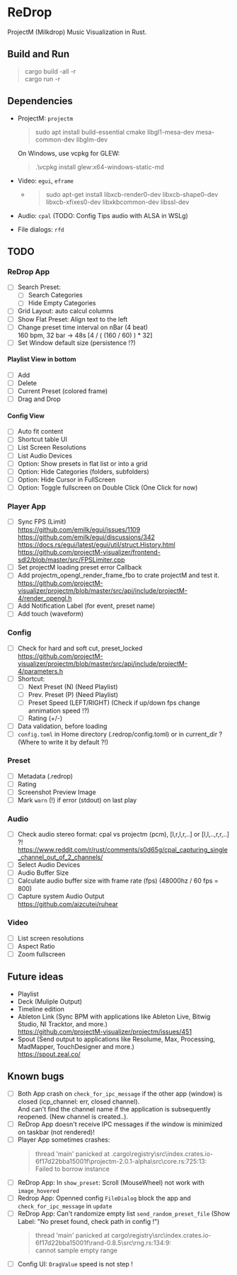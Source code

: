 # ReDrop

ProjectM (Milkdrop) Music Visualization in Rust.

## Build and Run

> cargo build -all -r  
> cargo run -r

## Dependencies

- ProjectM: `projectm`

  > sudo apt install build-essential cmake libgl1-mesa-dev mesa-common-dev libglm-dev

  On Windows, use vcpkg for GLEW:

  > .\vcpkg install glew:x64-windows-static-md

- Video: `egui`, `eframe`
  - > sudo apt-get install libxcb-render0-dev libxcb-shape0-dev libxcb-xfixes0-dev libxkbcommon-dev libssl-dev
- Audio: `cpal` (TODO: Config Tips audio with ALSA in WSLg)
- File dialogs: `rfd`

## TODO

### ReDrop App

- [ ] Search Preset:
  - [ ] Search Categories
  - [ ] Hide Empty Categories
- [ ] Grid Layout: auto calcul columns
- [ ] Show Flat Preset: Align text to the left
- [ ] Change preset time interval on nBar (4 beat)  
       160 bpm, 32 bar -> 48s [4 / ( (160 / 60) ) * 32]
- [ ] Set Window default size (persistence !?)

#### Playlist View in bottom

- [ ] Add
- [ ] Delete
- [ ] Current Preset (colored frame)
- [ ] Drag and Drop

#### Config View

- [ ] Auto fit content
- [ ] Shortcut table UI
- [ ] List Screen Resolutions
- [ ] List Audio Devices
- [ ] Option: Show presets in flat list or into a grid
- [ ] Option: Hide Categories (folders, subfolders)
- [ ] Option: Hide Cursor in FullScreen
- [ ] Option: Toggle fullscreen on Double Click (One Click for now)

### Player App

- [ ] Sync FPS (Limit)  
       <https://github.com/emilk/egui/issues/1109>  
       <https://github.com/emilk/egui/discussions/342>  
       <https://docs.rs/egui/latest/egui/util/struct.History.html>  
       <https://github.com/projectM-visualizer/frontend-sdl2/blob/master/src/FPSLimiter.cpp>
- [ ] Set projectM loading preset error Callback
- [ ] Add projectm_opengl_render_frame_fbo to crate projectM and test it.  
       <https://github.com/projectM-visualizer/projectm/blob/master/src/api/include/projectM-4/render_opengl.h>
- [ ] Add Notification Label (for event, preset name)
- [ ] Add touch (waveform)

### Config

- [ ] Check for hard and soft cut, preset_locked  
       <https://github.com/projectM-visualizer/projectm/blob/master/src/api/include/projectM-4/parameters.h>
- [ ] Shortcut:
  - [ ] Next Preset (N) (Need Playlist)
  - [ ] Prev. Preset (P) (Need Playlist)
  - [ ] Preset Speed (LEFT/RIGHT) (Check if up/down fps change annimation speed !?)
  - [ ] Rating (+/-)
- [ ] Data validation, before loading
- [ ] `config.toml` in Home directory (.redrop/config.toml) or in current_dir ? (Where to write it by default ?!)

### Preset

- [ ] Metadata (.redrop)
- [ ] Rating
- [ ] Screenshot Preview Image
- [ ] Mark `warn` (!) if error (stdout) on last play

### Audio

- [ ] Check audio stereo format: cpal vs projectm (pcm), [l,r,l,r,..] or [l,l,..,r,r,..] ?!  
       <https://www.reddit.com/r/rust/comments/s0d65g/cpal_capturing_single_channel_out_of_2_channels/>
- [ ] Select Audio Devices
- [ ] Audio Buffer Size
- [ ] Calculate audio buffer size with frame rate (fps) (48000hz / 60 fps = 800)
- [ ] Capture system Audio Output  
       <https://github.com/aizcutei/ruhear>

### Video

- [ ] List screen resolutions
- [ ] Aspect Ratio
- [ ] Zoom fullscreen

## Future ideas

- Playlist
- Deck (Muliple Output)
- Timeline edition
- Ableton Link (Sync BPM with applications like Ableton Live, Bitwig Studio, NI Tracktor, and more.)  
  <https://github.com/projectM-visualizer/projectm/issues/451>
- Spout (Send output to applications like Resolume, Max, Processing, MadMapper, TouchDesigner and more.)  
  <https://spout.zeal.co/>

## Known bugs

- [ ] Both App crash on `check_for_ipc_message` if the other app (window) is closed (icp_channel: err, closed channel).  
       And can't find the channel name if the application is subsequently reopened. (New channel is created..).
- [ ] ReDrop App doesn't receive IPC messages if the window is minimized on taskbar (not rendered)!
- [ ] Player App sometimes crashes:
  > thread 'main' panicked at \.cargo\registry\src\index.crates.io-6f17d22bba15001f\projectm-2.0.1-alpha\src\core.rs:725:13:  
  > Failed to borrow instance
- [ ] ReDrop App: In `show_preset`: Scroll (MouseWheel) not work with `image_hovered`
- [ ] Redrop App: Openned config `FileDialog` block the app and `check_for_ipc_message` in `update`
- [ ] ReDrop App: Can't randomize empty list `send_random_preset_file` (Show Label: "No preset found, check path in config !")
  > thread 'main' panicked at cargo\registry\src\index.crates.io-6f17d22bba15001f\rand-0.8.5\src\rng.rs:134:9:  
  > cannot sample empty range
- [ ] Config UI: `DragValue` speed is not step !
